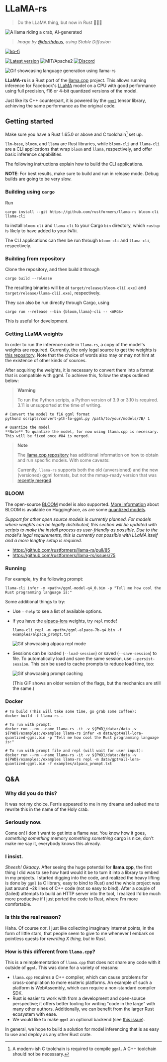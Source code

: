 # LLaMA-rs

<!-- markdownlint-disable-file MD026 -->

> Do the LLaMA thing, but now in Rust 🦀🚀🦙

![A llama riding a crab, AI-generated](./doc/resources/logo2.png)

> _Image by [@darthdeus](https://github.com/darthdeus/), using Stable Diffusion_

[![ko-fi](https://ko-fi.com/img/githubbutton_sm.svg)](https://ko-fi.com/F1F8DNO5D)

[![Latest version](https://img.shields.io/crates/v/llama-rs.svg)](https://crates.io/crates/llama_rs)
![MIT/Apache2](https://shields.io/badge/license-MIT%2FApache--2.0-blue)
[![Discord](https://img.shields.io/discord/1085885067601137734)](https://discord.gg/YB9WaXYAWU)

![Gif showcasing language generation using llama-rs](./doc/resources/llama_gif.gif)

**LLaMA-rs** is a Rust port of the
[llama.cpp](https://github.com/ggerganov/llama.cpp) project. This allows running
inference for Facebook's [LLaMA](https://github.com/facebookresearch/llama)
model on a CPU with good performance using full precision, f16 or 4-bit
quantized versions of the model.

Just like its C++ counterpart, it is powered by the
[`ggml`](https://github.com/ggerganov/ggml) tensor library, achieving the same
performance as the original code.

## Getting started

Make sure you have a Rust 1.65.0 or above and C toolchain[^1] set up.

`llm-base`, `bloom`, and `llama` are Rust libraries, while `bloom-cli` and
`llama-cli` are a CLI applications that wrap `bloom` and `llama`, respectively,
and offer basic inference capabilities.

The following instructions explain how to build the CLI applications.

**NOTE**: For best results, make sure to build and run in release mode.
Debug builds are going to be very slow.

### Building using `cargo`

Run

```shell
cargo install --git https://github.com/rustformers/llama-rs bloom-cli llama-cli
```

to install `bloom-cli` and `llama-cli` to your Cargo `bin` directory, which
`rustup` is likely to have added to your `PATH`.

The CLI applications can then be run through `bloom-cli` and `llama-cli`, respectively.

### Building from repository

Clone the repository, and then build it through

```shell
cargo build --release
```

The resulting binaries will be at `target/release/bloom-cli[.exe]` and
`target/release/llama-cli[.exe]`, respectively.

They can also be run directly through Cargo, using

```shell
cargo run --release --bin {bloom,llama}-cli -- <ARGS>
```

This is useful for development.

### Getting LLaMA weights

In order to run the inference code in `llama-rs`, a copy of the model's weights
are required. Currently, the only legal source to get the weights is [this
repository](https://github.com/facebookresearch/llama/blob/main/README.md#llama).
Note that the choice of words also may or may not hint at the existence of other
kinds of sources.

After acquiring the weights, it is necessary to convert them into a format that
is compatible with ggml. To achieve this, follow the steps outlined below:

> **Warning**
>
> To run the Python scripts, a Python version of 3.9 or 3.10 is required. 3.11
> is unsupported at the time of writing.

```shell
# Convert the model to f16 ggml format
python3 scripts/convert-pth-to-ggml.py /path/to/your/models/7B/ 1

# Quantize the model
**Note** To quantize the model, for now using llama.cpp is necessary. This will be fixed once #84 is merged.
```

> **Note**
>
> The [llama.cpp repository](https://github.com/ggerganov/llama.cpp) has
> additional information on how to obtain and run specific models. With some
> caveats:
>
> Currently, `llama-rs` supports both the old (unversioned) and the new
> (versioned) ggml formats, but not the mmap-ready version that was [recently
> merged](https://github.com/ggerganov/llama.cpp/pull/613).

### BLOOM

The open-source [BLOOM](https://bigscience.huggingface.co/blog/bloom) model is
also supported.
[More information](https://huggingface.co/docs/transformers/model_doc/bloom)
about BLOOM is available on HuggingFace, as are some
[quantized models](https://huggingface.co/models?search=bloom%20ggml).

_Support for other open source models is currently planned. For models where
weights can be legally distributed, this section will be updated with scripts to
make the install process as user-friendly as possible. Due to the model's legal
requirements, this is currently not possible with LLaMA itself and a more
lengthy setup is required._

- https://github.com/rustformers/llama-rs/pull/85
- https://github.com/rustformers/llama-rs/issues/75

### Running

For example, try the following prompt:

```shell
llama-cli infer -m <path>/ggml-model-q4_0.bin -p "Tell me how cool the Rust programming language is:"
```

Some additional things to try:

- Use `--help` to see a list of available options.
- If you have the [alpaca-lora](https://github.com/tloen/alpaca-lora) weights,
  try `repl` mode!

  ```shell
  llama-cli repl -m <path>/ggml-alpaca-7b-q4.bin -f examples/alpaca_prompt.txt
  ```

  ![Gif showcasing alpaca repl mode](./doc/resources/alpaca_repl_screencap.gif)

- Sessions can be loaded (`--load-session`) or saved (`--save-session`) to file. To automatically load
  and save the same session, use `--persist-session`. This can be used to cache prompts to reduce load
  time, too:

  ![Gif showcasing prompt caching](./doc/resources/prompt_caching_screencap.gif)

  (This GIF shows an older version of the flags, but the mechanics are still the same.)

[^1]:
    A modern-ish C toolchain is required to compile `ggml`. A C++ toolchain
    should not be necessary.

### Docker

```shell
# To build (This will take some time, go grab some coffee):
docker build -t llama-rs .

# To run with prompt:
docker run --rm --name llama-rs -it -v ${PWD}/data:/data -v ${PWD}/examples:/examples llama-rs infer -m data/gpt4all-lora-quantized-ggml.bin -p "Tell me how cool the Rust programming language is:"

# To run with prompt file and repl (will wait for user input):
docker run --rm --name llama-rs -it -v ${PWD}/data:/data -v ${PWD}/examples:/examples llama-rs repl -m data/gpt4all-lora-quantized-ggml.bin -f examples/alpaca_prompt.txt
```

## Q&A

### Why did you do this?

It was not my choice. Ferris appeared to me in my dreams and asked me
to rewrite this in the name of the Holy crab.

### Seriously now.

Come on! I don't want to get into a flame war. You know how it goes,
_something something_ memory _something something_ cargo is nice, don't make
me say it, everybody knows this already.

### I insist.

_Sheesh! Okaaay_. After seeing the huge potential for **llama.cpp**,
the first thing I did was to see how hard would it be to turn it into a
library to embed in my projects. I started digging into the code, and realized
the heavy lifting is done by `ggml` (a C library, easy to bind to Rust) and
the whole project was just around ~2k lines of C++ code (not so easy to bind).
After a couple of (failed) attempts to build an HTTP server into the tool, I
realized I'd be much more productive if I just ported the code to Rust, where
I'm more comfortable.

### Is this the real reason?

Haha. Of course _not_. I just like collecting imaginary internet
points, in the form of little stars, that people seem to give to me whenever I
embark on pointless quests for _rewriting X thing, but in Rust_.

### How is this different from `llama.cpp`?

This is a reimplementation of `llama.cpp` that does not share any code with it
outside of `ggml`. This was done for a variety of reasons:

- `llama.cpp` requires a C++ compiler, which can cause problems for
  cross-compilation to more esoteric platforms. An example of such a platform
  is WebAssembly, which can require a non-standard compiler SDK.
- Rust is easier to work with from a development and open-source perspective;
  it offers better tooling for writing "code in the large" with many other
  authors. Additionally, we can benefit from the larger Rust ecosystem with
  ease.
- We would like to make `ggml` an optional backend
  (see [this issue](https://github.com/rustformers/llama-rs/issues/31)).

In general, we hope to build a solution for model inferencing that is as easy
to use and deploy as any other Rust crate.
